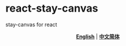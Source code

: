 # react-stay-canvas
stay-canvas for react

<div align="center">

[**English**](./docs/README.en.md) | [**中文简体**](./docs/README.zh.md)

</div>